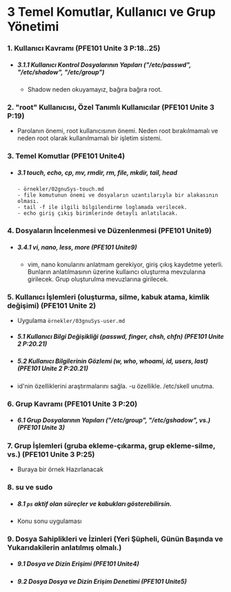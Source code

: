 # 3 Temel Komutlar, Kullanıcı ve Grup Yönetimi

### 1. Kullanıcı Kavramı                                                         (PFE101 Unite 3 P:18..25)
- ##### 3.1.1 Kullanıcı Kontrol Dosyalarının Yapıları ("/etc/passwd", "/etc/shadow", "/etc/group")
	- Shadow neden okuyamayız, bağıra bağıra root.

### 2. "root" Kullanıcısı, Özel Tanımlı Kullanıcılar                             (PFE101 Unite 3 P:19)
- Parolanın önemi, root kullanıcısının önemi. Neden root bırakılmamalı ve neden root olarak kullanılmamalı bir işletim sistemi.

### 3. Temel Komutlar                                                            (PFE101 Unite4)
- ##### 3.1 touch, echo, cp, mv, rmdir, rm, file, mkdir, tail, head
      - örnekler/02gnuSys-touch.md
      - file komutunun önemi ve dosyaların uzantılarıyla bir alakasının olması.
      - tail -f ile ilgili bilgilendirme loglamada verilecek.
      - echo giriş çıkış birimlerinde detaylı anlatılacak. 

### 4. Dosyaların İncelenmesi ve Düzenlenmesi                               (PFE101 Unite9)
- ##### 3.4.1 vi, nano, less, more                                        (PFE101 Unite9)
	- vim, nano konularını anlatmam gerekiyor, giriş çıkış kaydetme yeterli. Bunların anlatılmasının üzerine kullaıncı oluşturma mevzularına girilecek. Grup oluşturulma mevuzlarına girilecek. 

### 5. Kullanıcı İşlemleri (oluşturma, silme, kabuk atama, kimlik değişimi)      (PFE101 Unite 2)
- Uygulama `örnekler/03gnuSys-user.md`


- ##### 5.1 Kullanıcı Bilgi Değişikliği (passwd, finger, chsh, chfn)               (PFE101 Unite 2 P:20.21)
- ##### 5.2 Kullanıcı Bilgilerinin Gözlemi (w, who, whoami, id, users, last)       (PFE101 Unite 2 P:20.21)

- id'nin özelliklerini araştırmalarını sağla. -u özellikle. /etc/skell unutma.
     

### 6. Grup Kavramı                                                              (PFE101 Unite 3 P:20)
- ##### 6.1 Grup Dosyalarının Yapıları ("/etc/group", "/etc/gshadow", vs.)         (PFE101 Unite 3)

### 7. Grup İşlemleri (gruba ekleme-çıkarma, grup ekleme-silme, vs.)             (PFE101 Unite 3 P:25)
- Buraya bir örnek Hazırlanacak

### 8. su ve sudo
- ##### 8.1 `ps` aktif olan süreçler ve kabukları gösterebilirsin.
- Konu sonu uygulaması

### 9. Dosya Sahiplikleri ve İzinleri (Yeri Şüpheli, Günün Başında ve Yukarıdakilerin anlatılmış olmalı.)
- ##### 9.1 Dosya ve Dizin Erişimi (PFE101 Unite4)
- ##### 9.2 Dosya Dosya ve Dizin Erişim Denetimi (PFE101 Unite5)